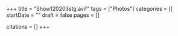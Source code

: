 +++
title = "Show120203stg.avif"
tags = ["Photos"]
categories = []
startDate = ""
draft = false
pages = []

citations = []
+++
